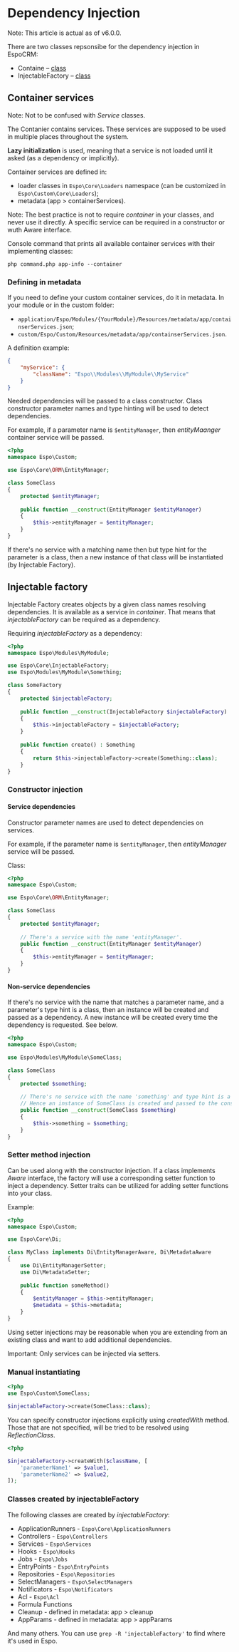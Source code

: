 # Dependency Injection

Note: This article is actual as of v6.0.0.

There are two classes repsonsibe for the dependency injection in EspoCRM:

* Containe – [class](https://github.com/espocrm/espocrm/blob/master/application/Espo/Core/Container.php)
* InjectableFactory – [class](https://github.com/espocrm/espocrm/blob/master/application/Espo/Core/InjectableFactory.php)

## Container services

Note: Not to be confused with *Service* classes.

The Contanier contains services. These services are supposed to be used in multiple places throughout the system.  

**Lazy initialization** is used, meaning that a service is not loaded until it asked (as a dependency or implicitly).

Container services are defined in:

* loader classes in `Espo\Core\Loaders` namespace (can be customized in `Espo\Custom\Core\Loaders`);
* metadata (app > containerServices).

Note: The best practice is not to require *container* in your classes, and never use it directly. A specific service can be required in a constructor or wuth Aware interface.

Console command that prints all available container services with their implementing classes:

```
php command.php app-info --container
```

### Defining in metadata

If you need to define your custom container services, do it in metadata. In your module or in the custom folder:

* `application/Espo/Modules/{YourModule}/Resources/metadata/app/containserServices.json`;
* `custom/Espo/Custom/Resources/metadata/app/containserServices.json`.

A definition example:

```json
{
    "myService": {
        "className": "Espo\\Modules\\MyModule\\MyService"
    }
}
```

Needed dependencies will be passed to a class constructor. Class constructor parameter names and type hinting will be used to detect dependencies.

For example, if a parameter name is `$entityManager`, then *entityMaanger* container service will be passed.

```php
<?php
namespace Espo\Custom;

use Espo\Core\ORM\EntityManager;

class SomeClass
{
    protected $entityManager;
    
    public function __construct(EntityManager $entityManager)
    {
        $this->entityManager = $entityManager;
    }
}
```

If there's no service with a matching name then but type hint for the parameter is a class, then a new instance of that class will be instantiated (by Injectable Factory).

## Injectable factory

Injectable Factory creates objects by a given class names resolving dependencies. It is available as a service in *container*. That means that *injectableFactory* can be required as a dependency.

Requiring *injectableFactory* as a dependency:

```php
<?php
namespace Espo\Modules\MyModule;

use Espo\Core\InjectableFactory;
use Espo\Modules\MyModule\Something;

class SomeFactory
{
    protected $injectableFactory;
    
    public function __construct(InjectableFactory $injectableFactory)
    {
        $this->injectableFactory = $injectableFactory;
    }
    
    public function create() : Something
    {
        return $this->injectableFactory->create(Something::class);
    }
}
```


### Constructor injection

#### Service dependencies

Constructor parameter names are used to detect dependencies on services.

For example, if the parameter name is `$entityManager`, then *entityManager* service will be passed.

Class:

```php
<?php
namespace Espo\Custom;

use Espo\Core\ORM\EntityManager;

class SomeClass
{
    protected $entityManager;
    
    // There's a service with the name 'entityManager'. 
    public function __construct(EntityManager $entityManager)
    {
        $this->entityManager = $entityManager;
    }
}
```

#### Non-service dependencies

If there's no service with the name that matches a parameter name, and a parameter's type hint is a class, then an instance will be created and passed as a dependency. A new instance will be created every time the dependency is requested. See below.

```php
<?php
namespace Espo\Custom;

use Espo\Modules\MyModule\SomeClass;

class SomeClass
{
    protected $something;
    
    // There's no service with the name 'something' and type hint is a class.
    // Hence an instance of SomeClass is created and passed to the constructor.
    public function __construct(SomeClass $something)
    {
        $this->something = $something;
    }
}
```

### Setter method injection

Can be used along with the constructor injection. If a class implements *Aware* interface, the factory will use a corresponding setter function to inject a dependency. Setter traits can be utilized for adding setter functions into your class.

Example:

```php
<?php
namespace Espo\Custom;

use Espo\Core\Di;

class MyClass implements Di\EntityManagerAware, Di\MetadataAware
{
    use Di\EntityManagerSetter;
    use Di\MetadataSetter;
    
    public function someMethod()
    {
        $entityManager = $this->entityManager;
        $metadata = $this->metadata;
    }
}
```

Using setter injections may be reasonable when you are extending from an existing class and want to add additional dependencies.

Important: Only services can be injected via setters.

### Manual instantiating

```php
<?php
use Espo\Custom\SomeClass;

$injectableFactory->create(SomeClass::class);
```

You can specify constructor injections explicitly using *createdWith* method. Those that are not specified, will be tried to be resolved using *ReflectionClass*.

```php
<?php

$injectableFactory->createWith($className, [
    'parameterName1' => $value1,
    'parameterName2' => $value2,
]);
```

### Classes created by injectableFactory

The following classes are created by *injectableFactory*:

* ApplicationRunners - `Espo\Core\ApplicationRunners`
* Controllers - `Espo\Controllers`
* Services - `Espo\Services`
* Hooks - `Espo\Hooks`
* Jobs - `Espo\Jobs`
* EntryPoints - `Espo\EntryPoints`
* Repositories - `Espo\Repositories`
* SelectManagers - `Espo\SelectManagers`
* Notificators - `Espo\Notificators`
* Acl - `Espo\Acl`
* Formula Functions
* Cleanup - defined in metadata: app > cleanup
* AppParams - defined in metadata: app > appParams

And many others. You can use `grep -R 'injectableFactory'` to find where it's used in Espo.
